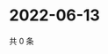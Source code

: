 # 2022-06-13

共 0 条

<!-- BEGIN WEIBO -->
<!-- 最后更新时间 Mon Jun 13 2022 01:11:25 GMT+0800 (China Standard Time) -->

<!-- END WEIBO -->
